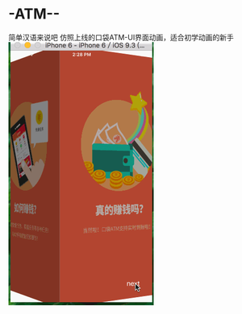 # -ATM--
简单汉语来说吧
仿照上线的口袋ATM-UI界面动画，适合初学动画的新手
![image](https://github.com/zingZhao/-ATM--/blob/master/io.gif )  

